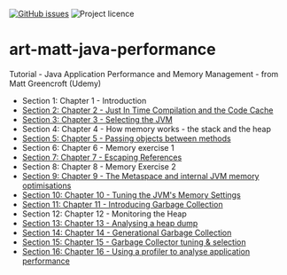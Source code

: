 [![GitHub issues](https://img.shields.io/github/issues/artshishkin/art-matt-java-performance)](https://github.com/artshishkin/art-matt-java-performance/issues)
![Project licence][licence]

# art-matt-java-performance
Tutorial - Java Application Performance and Memory Management - from Matt Greencroft (Udemy)

- Section 1: Chapter 1 - Introduction
- [Section 2: Chapter 2 - Just In Time Compilation and the Code Cache](performance-example-01/README.md)
- [Section 3: Chapter 3 - Selecting the JVM](performance-example-01/README.md#section-3-chapter-3---selecting-the-jvm)
- Section 4: Chapter 4 - How memory works - the stack and the heap
- [Section 5: Chapter 5 - Passing objects between methods](exploring-memory/README.md)
- Section 6: Chapter 6 - Memory exercise 1
- [Section 7: Chapter 7 - Escaping References](escaping-references/README.md)
- Section 8: Chapter 8 - Memory Exercise 2
- [Section 9: Chapter 9 - The Metaspace and internal JVM memory optimisations](exploring-strings/README.md)
- [Section 10: Chapter 10 - Tuning the JVM's Memory Settings](exploring-strings/README.md)
- [Section 11: Chapter 11 - Introducing Garbage Collection](introducing-garbage-collection/README.md)
- Section 12: Chapter 12 - Monitoring the Heap
- [Section 13: Chapter 13 - Analysing a heap dump](analyzing-heap-dump/README.md)
- [Section 14: Chapter 14 - Generational Garbage Collection](generational-garbage-collection/README.md)
- [Section 15: Chapter 15 - Garbage Collector tuning & selection](gc-tuning/README.md)
- [Section 16: Chapter 16 - Using a profiler to analyse application performance](profiler/README.md)

[licence]: https://img.shields.io/github/license/artshishkin/art-matt-java-performance.svg
